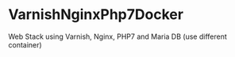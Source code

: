 # VarnishNginxPhp7Docker
Web Stack using Varnish, Nginx, PHP7 and Maria DB (use different container)
